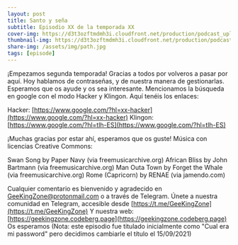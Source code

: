 ```yaml
---
layout: post
title: Santo y seña
subtitle: Episodio XX de la temporada XX
cover-img: https://d3t3ozftmdmh3i.cloudfront.net/production/podcast_uploaded_nologo400/14743809/14743809-1619370372653-eb16be7dd0aee.jpg
thumbnail-img: https://d3t3ozftmdmh3i.cloudfront.net/production/podcast_uploaded_nologo400/14743809/14743809-1619370372653-eb16be7dd0aee.jpg
share-img: /assets/img/path.jpg
tags: [episode]
---
```


¡Empezamos segunda temporada!
Gracias a todos por volveros a pasar por aquí. Hoy hablamos de contraseñas, y de nuestra manera de gestionarlas. Esperamos que os ayude y os sea interesante.
Mencionamos la búsqueda en google con el modo Hacker y Klingon. Aquí tenéis los enlaces:

 Hacker: [https://www.google.com/?hl=xx-hacker](https://www.google.com/?hl=xx-hacker)
 Klingon: [https://www.google.com/?hl=tlh-ES](https://www.google.com/?hl=tlh-ES)

¡Muchas gracias por estar ahí, esperamos que os guste!
Música con licencias Creative Commons:

 Swan Song by Paper Navy (via freemusicarchive.org)
 African Bliss by John Bartmann (via freemusicarchive.org)
 Man Outa Town by Forget the Whale (via freemusicarchive.org)
 Rome (Capricorn) by RENAE (via jamendo.com)

Cualquier comentario es bienvenido y agradecido en GeeKingZone@protonmail.com o a través de Telegram.
Únete a nuestra comunidad en Telegram, accesible desde [https://t.me/GeeKingZone](https://t.me/GeeKingZone)
Y nuestra web: [https://geekingzone.codeberg.page](https://geekingzone.codeberg.page)
Os esperamos
(Nota: este episodio fue titulado inicialmente como "Cual era mi password" pero decidimos cambiarle el título el 15/09/2021)
